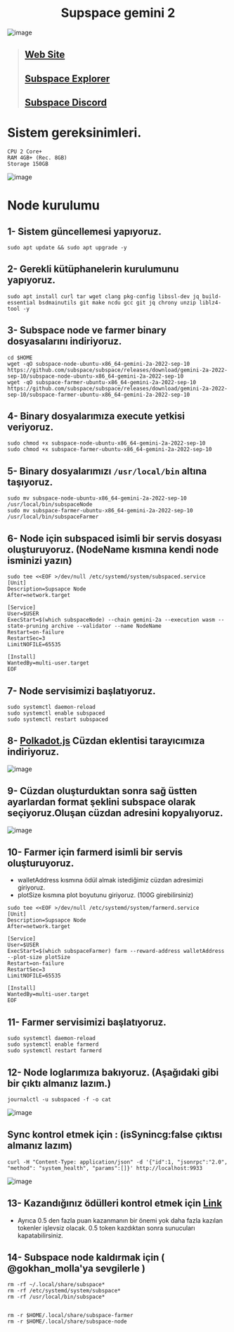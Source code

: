 # <h1 align="center">Supspace gemini 2</h1>

![image](https://user-images.githubusercontent.com/73015593/191116186-21c2e76a-1925-4d8d-98dd-f41239fac5f7.png)

> ## [Web Site](https://subspace.network/)
> ## [Subspace Explorer](https://telemetry.subspace.network/#list/)
> ## [Subspace Discord](https://discord.gg/97XHpF4p)

# Sistem gereksinimleri.
```
CPU	2 Core+
RAM	4GB+ (Rec. 8GB)
Storage	150GB
```
![image](https://user-images.githubusercontent.com/73015593/191175509-3b95233d-04de-4279-a15c-f77da27bae84.png)

# Node kurulumu

## 1- Sistem güncellemesi yapıyoruz.
```
sudo apt update && sudo apt upgrade -y
```

## 2- Gerekli kütüphanelerin kurulumunu yapıyoruz.
```
sudo apt install curl tar wget clang pkg-config libssl-dev jq build-essential bsdmainutils git make ncdu gcc git jq chrony unzip liblz4-tool -y
```

## 3- Subspace node ve farmer binary dosyasalarını indiriyoruz.
```
cd $HOME
wget -qO subspace-node-ubuntu-x86_64-gemini-2a-2022-sep-10 https://github.com/subspace/subspace/releases/download/gemini-2a-2022-sep-10/subspace-node-ubuntu-x86_64-gemini-2a-2022-sep-10
wget -qO subspace-farmer-ubuntu-x86_64-gemini-2a-2022-sep-10 https://github.com/subspace/subspace/releases/download/gemini-2a-2022-sep-10/subspace-farmer-ubuntu-x86_64-gemini-2a-2022-sep-10
```

## 4- Binary dosyalarımıza execute yetkisi veriyoruz.
```
sudo chmod +x subspace-node-ubuntu-x86_64-gemini-2a-2022-sep-10
sudo chmod +x subspace-farmer-ubuntu-x86_64-gemini-2a-2022-sep-10
```

## 5- Binary dosyalarımızı `/usr/local/bin` altına taşıyoruz.
```
sudo mv subspace-node-ubuntu-x86_64-gemini-2a-2022-sep-10 /usr/local/bin/subspaceNode
sudo mv subspace-farmer-ubuntu-x86_64-gemini-2a-2022-sep-10 /usr/local/bin/subspaceFarmer
```

## 6- Node için subspaced isimli bir servis dosyası oluşturuyoruz. (NodeName kısmına kendi node isminizi yazın)
```
sudo tee <<EOF >/dev/null /etc/systemd/system/subspaced.service
[Unit]
Description=Supsapce Node
After=network.target

[Service]
User=$USER
ExecStart=$(which subspaceNode) --chain gemini-2a --execution wasm --state-pruning archive --validator --name NodeName
Restart=on-failure
RestartSec=3
LimitNOFILE=65535

[Install]
WantedBy=multi-user.target
EOF
```

## 7- Node servisimizi başlatıyoruz.
```
sudo systemctl daemon-reload
sudo systemctl enable subspaced
sudo systemctl restart subspaced
```

## 8- [Polkadot.js](https://chrome.google.com/webstore/detail/polkadot%7Bjs%7D-extension/mopnmbcafieddcagagdcbnhejhlodfdd) Cüzdan eklentisi tarayıcımıza indiriyoruz.
![image](https://user-images.githubusercontent.com/73015593/191125812-304eebe5-a9db-4418-bddd-ed97c986d938.png)

## 9- Cüzdan oluşturduktan sonra sağ üstten ayarlardan format şeklini subspace olarak seçiyoruz.Oluşan cüzdan adresini kopyalıyoruz.
![image](https://user-images.githubusercontent.com/73015593/191126053-abded3d2-5553-40ad-80dc-2e020380e3ff.png)

## 10- Farmer için farmerd isimli bir servis oluşturuyoruz. 
* walletAddress kısmına ödül almak istediğimiz cüzdan adresimizi giriyoruz.
* plotSize kısmına plot boyutunu giriyoruz. (100G girebilirsiniz)
```
sudo tee <<EOF >/dev/null /etc/systemd/system/farmerd.service
[Unit]
Description=Supsapce Node
After=network.target

[Service]
User=$USER
ExecStart=$(which subspaceFarmer) farm --reward-address walletAddress --plot-size plotSize
Restart=on-failure
RestartSec=3
LimitNOFILE=65535

[Install]
WantedBy=multi-user.target
EOF
```

## 11- Farmer servisimizi başlatıyoruz.
```
sudo systemctl daemon-reload
sudo systemctl enable farmerd
sudo systemctl restart farmerd
```

## 12- Node loglarımıza bakıyoruz. (Aşağıdaki gibi bir çıktı almanız lazım.)
```
journalctl -u subspaced -f -o cat
```
![image](https://user-images.githubusercontent.com/73015593/191123736-54a27507-4911-42b4-ae37-2d685257ae38.png)

## Sync kontrol etmek için : (isSynincg:false çıktısı almanız lazım)
```
curl -H "Content-Type: application/json" -d '{"id":1, "jsonrpc":"2.0", "method": "system_health", "params":[]}' http://localhost:9933
```
![image](https://user-images.githubusercontent.com/73015593/191126248-714aee95-0824-4e36-aaa8-7acf2ce5c992.png)

## 13- Kazandığınız ödülleri kontrol etmek için [Link](https://polkadot.js.org/apps/?rpc=wss%3A%2F%2Feu-0.gemini-2a.subspace.network%2Fws#/accounts)
* Ayrıca 0.5 den fazla puan kazanmanın bir önemi yok daha fazla kazılan tokenler işlevsiz olacak. 0.5 token kazdıktan sonra sunucuları kapatabilirsiniz.


## 14- Subspace node kaldırmak için ( @gokhan_molla'ya sevgilerle )
```
rm -rf ~/.local/share/subspace*
rm -rf /etc/systemd/system/subspace*
rm -rf /usr/local/bin/subspace*


rm -r $HOME/.local/share/subspace-farmer
rm -r $HOME/.local/share/subspace-node
``` 

